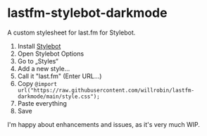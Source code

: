 # lastfm-stylebot-darkmode

A custom stylesheet for last.fm for Stylebot.

1. Install [Stylebot](https://stylebot.dev/)
2. Open Stylebot Options
3. Go to „Styles“
4. Add a new style…
5. Call it "last.fm" (Enter URL…)
6. Copy
```@import url("https://raw.githubusercontent.com/willrobin/lastfm-darkmode/main/style.css");```
7. Paste everything
8. Save

I'm happy about enhancements and issues, as it's very much WIP.
